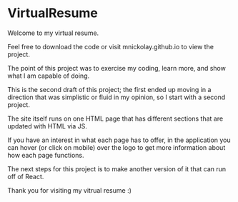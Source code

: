 # VirtualResume

Welcome to my virtual resume.

Feel free to download the code or visit mnickolay.github.io to view the project.

The point of this project was to exercise my coding, learn more, and show what I am capable of doing.

This is the second draft of this project; the first ended up moving in a direction that was simplistic or fluid in my opinion, so I start with a second project.

The site itself runs on one HTML page that has different sections that are updated with HTML via JS.

If you have an interest in what each page has to offer, in the application you can hover (or click on mobile) over the logo to get more information about how each page functions.

The next steps for this project is to make another version of it that can run off of React.

Thank you for visiting my vitrual resume :)
